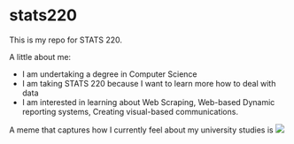 # stats220

This is my repo for STATS 220. 

A little about me:

- I am undertaking a degree in Computer Science
- I am taking STATS 220 because I want to learn more how to deal with data
- I am interested in learning about Web Scraping, Web-based Dynamic reporting systems, Creating visual-based communications.

A meme that captures how I currently feel about my university studies is ![](https://c.tenor.com/8druEACXtX8AAAAd/tenor.gif)
